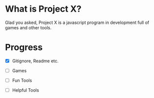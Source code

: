 What is Project X?
==================
Glad you asked, Project X is a javascript program in development full of games and other tools.

Progress
==========
- [x] Gitignore, Readme etc.
- [ ] Games
- [ ] Fun Tools
- [ ] Helpful Tools

